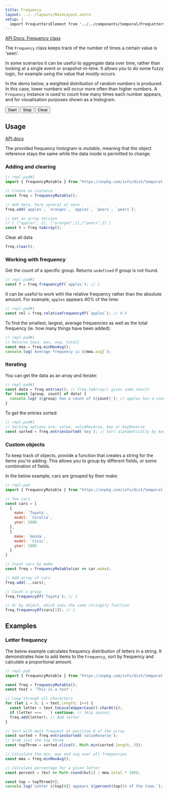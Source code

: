 ```yaml
---
title: Frequency
layout: ../../layouts/MainLayout.astro
setup: |
  import FreqLettersElement from '../../components/temporal/FreqLettersElement.ts';
---
```


<script type="module" hoist>
  import '/src/components/ReplPad';
</script>

[API Docs: Frequency class](https://clinth.github.io/ixfx/classes/Temporal.FrequencyMutable.html)

The `Frequency` class keeps track of the number of times a certain value is 'seen'.

In some scenarios it can be useful to aggregate data over time, rather than looking at a single event or snapshot-in-time. It allows you to do some fuzzy logic, for example using the value that _mostly_ occurs.

In the demo below, a weighted distribution of random numbers is produced. In this case, lower numbers will occur more often than higher numbers. A `Frequency` instance is used to count how many times each number appears, and for visualisation purposes shown as a histogram.

<script type="module" hoist>
import '/src/components/temporal/freqWeighted';
</script>
<style>
  #dataStream {
    width: 5em;
  }
  #dataStream {
    flex-grow: unset;
    max-height: 5em;
  }
</style>
<div class="toolbar centered">
  <button id="btnStart">Start</button>
  <button id="btnStop">Stop</button>
  <button id="btnClear">Clear</button>
</div>
<div class="sxs">
  <div class="dataLog" id="dataStream" style="max-height: 5em"></div>
  <div>
    <histogram-vis id="dataPlot"></histogram-vis>
  </div>
</div>


## Usage

[API docs](https://clinth.github.io/ixfx/classes/Temporal.FrequencyMutable.html)

The provided frequency histogram is _mutable_, meaning that the object reference stays the same while the data inside is permitted to change.


### Adding and clearing

```js
// repl-pad#1
import { frequencyMutable } from "https://unpkg.com/ixfx/dist/temporal.js"

// Create an instance
const freq = frequencyMutable();

// Add data, here several at once
freq.add(`apples`, `oranges`, `apples`, `pears`, `pears`);

// Get an array version
// [ ["apples", 2], ["oranges",1],["pears",2] ]
const t = freq.toArray();
```

Clear all data
```js
freq.clear();
```

### Working with frequency

Get the count of a specific group. Returns `undefined` if group is not found.

```js
// repl-pad#1
const f = freq.frequencyOf(`apples`); // 2
```

It can be useful to work with the relative frequency rather than the absolute amount. For example, `apples` appears 40% of the time:

```js
// repl-pad#1
const rel = freq.relativeFrequencyOf(`apples`); // 0.4
```

To find the smallest, largest, average frequencies as well as the total frequency (ie. how many things have been added):

```js
// repl-pad#1
// Returns {min, max, avg, total}
const mma = freq.minMaxAvg(); 
console.log(`Average frequency is ${mma.avg}`);
```

### Iterating

You can get the data as an array and iterate:

```js
// repl-pad#1
const data = freq.entries(); // freq.toArray() gives same result
for (const [group, count] of data) {
  console.log(`${group} has a count of ${count}`); // apples has a count of 2...
}
```

To get the entries sorted:

```js
// repl-pad#1
// Sorting options are: value, valueReverse, key or keyReverse
const sorted = freq.entriesSorted(`key`); // Sort alphabetically by key
```

### Custom objects

To keep track of objects, provide a function that creates a string for the items you're adding. This allows you to group by different fields, or some combination of fields.

In the below example, cars are grouped by their make:

```js
// repl-pad
import { frequencyMutable } from "https://unpkg.com/ixfx/dist/temporal.js"

// Two cars
const cars = [
  {
    make: `Toyota`,
    model: `Corolla`,
    year: 1980
  },
  {
    make: `Honda`,
    model: `Civic`,
    year: 1985
  }
]

// Count cars by make
const freq = frequencyMutable(car => car.make);

// Add array of cars
freq.add(...cars);

// Count a group
freq.frequencyOf(`Toyota`); // 1

// Or by object, which uses the same stringify function
freq.frequencyOf(cars[1]); // 1
```

## Examples

### Letter frequency

The below example calculates frequency distribution of letters in a string. It demonstrates how to add items to the `Frequency`, sort by frequency and calculate a proportional amount.

```js
// repl-pad
import { frequencyMutable } from "https://unpkg.com/ixfx/dist/temporal.js"

const freq = frequencyMutable();
const text = 'This is a test';

// Loop through all characters
for (let i = 0; i < text.length; i++) {
  const letter = text.toLocaleUpperCase().charAt(i);
  if (letter === ` `) continue; // Skip spaces;
  freq.add(letter); // Add letter
}

// Sort with most frequent at position 0 of the array
const sorted = freq.entriesSorted(`valueReverse`);
// Grab just the top three
const topThree = sorted.slice(0, Math.min(sorted.length, 3));

// Calculate the min, max and avg over all frequencies
const mma = freq.minMaxAvg();

// Calculate percentage for a given letter
const percent = (kv) => Math.round(kv[1] / mma.total * 100);

const top = topThree[0];
console.log(`Letter ${top[0]} appears ${percent(top)}% of the time.`);
```

<freq-letters client:load />
